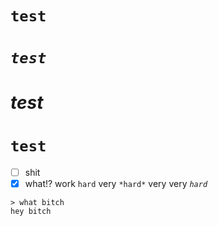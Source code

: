 # **`test`**
# *`test`*
# *test*
# `test`
- [ ] shit 
- [x] what!?
work `hard` very `*hard*` very very *`hard`*
```
> what bitch
hey bitch
```
